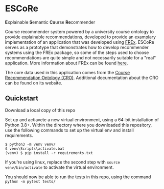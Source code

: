 # ESCoRe
**E**xplainable **S**emantic **Co**urse **Re**commender

Course recommender system powered by a university course ontology to provide explainable recommendations, developed to provide an examplary implementation of an application that was developed using [FREx](https://github.com/solashirai/FREx). ESCoRe serves as a prototype that demonstrates how to develop recommender systems using the FREx package, so some of the steps used to choose recommendations are quite simple and not necessarily suitable for a "real" application.  More information about FREx can be found [here](https://tetherless-world.github.io/FREx/).

The core data used in this application comes from the [Course Recommendation Ontology (CRO)](https://rpi-ontology-engineering.netlify.app/oe2020/course-recommender/). Additional documentation about the CRO can be found on its website.

## Quickstart

Download a local copy of this repo

Set up and actiavete a new virtual environment, using a 64-bit installation of Python 3.8+.
Within the directory where you downloaded this repository, use the following commands to set up the virtual env and install requirements.
```
$ python3 -m venv venv/
$ venv\Scripts\activate.bat
(venv) $ pip install -r requirements.txt
```
If you're using linux, replace the second step with `source venv/bin/activate` to activate the virtual environment.

You should now be able to run the tests in this repo, using the command `python -m pytest tests/`
